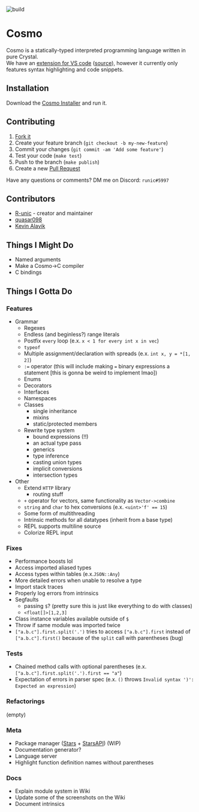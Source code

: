 ![build](https://github.com/cosmo-lang/cosmo/actions/workflows/crystal.yml/badge.svg)
# Cosmo

Cosmo is a statically-typed interpreted programming language written in pure Crystal.<br>
We have an [extension for VS code](https://marketplace.visualstudio.com/items?itemName=cosmo.vscode-cosmo) ([source](https://github.com/R-unic/vscode-cosmo)), however it currently only features syntax highlighting and code snippets.

## Installation

Download the [Cosmo Installer](https://github.com/cosmo-lang/cosmo-installer/releases) and run it.

## Contributing

1. [Fork it](https://github.com/R-unic/cosmo/fork)
2. Create your feature branch (`git checkout -b my-new-feature`)
3. Commit your changes (`git commit -am 'Add some feature'`)
4. Test your code (`make test`)
5. Push to the branch (`make publish`)
6. Create a new [Pull Request](https://github.com/cosmo-lang/cosmo/pulls)

Have any questions or comments? DM me on Discord: `runic#5997`

## Contributors

- [R-unic](https://github.com/R-unic) - creator and maintainer
- [quasar098](https://github.com/quasar098)
- [Kevin Alavik](https://github.com/kevinalavik)

## Things I Might Do

- Named arguments
- Make a Cosmo->C compiler
- C bindings

## Things I Gotta Do

### Features
- Grammar
  - Regexes
  - Endless (and beginless?) range literals
  - Postfix `every` loop (e.x. `x < 1 for every int x in vec`)
  - `typeof`
  - Multiple assignment/declaration with spreads (e.x. `int x, y = *[1, 2]`)
  - `:=` operator (this will include making `=` binary expressions a statement [this is gonna be weird to implement lmao])
  - Enums
  - Decorators
  - Interfaces
  - Namespaces
  - Classes
    * single inheritance
    * mixins
    * static/protected members
  - Rewrite type system
    * bound expressions (!!)
    * an actual type pass
    * generics
    * type inference
    * casting union types
    * implicit conversions
    * intersection types
- Other
  - Extend `HTTP` library
    * routing stuff
  - `+` operator for vectors, same functionality as `Vector->combine`
  - `string` and `char` to hex conversions (e.x. `<uint>'f' == 15`)
  - Some form of multithreading
  - Intrinsic methods for all datatypes (inherit from a base type)
  - REPL supports multiline source
  - Colorize REPL input

### Fixes
- Performance boosts lol
- Access imported aliased types
- Access types within tables (e.x.`JSON::Any`)
- More detailed errors when unable to resolve a type
- Import stack traces
- Properly log errors from intrinsics
- Segfaults
  * passing `$`? (pretty sure this is just like everything to do with classes)
  * `<float[]>[1,2,3]`
- Class instance variables available outside of `$`
- Throw if same module was imported twice
- `["a.b.c"].first.split('.')` tries to access `["a.b.c"].first` instead of `["a.b.c"].first()` because of the `split` call with parentheses (bug)

### Tests
- Chained method calls with optional parentheses (e.x. `["a.b.c"].first.split('.').first == "a"`)
- Expectation of errors in parser spec (e.x. `()` throws `Invalid syntax ')': Expected an expression`)

### Refactorings
(empty)

### Meta
- Package manager ([Stars](https://github.com/cosmo-lang/stars) + [StarsAPI](https://github.com/cosmo-lang/stars-api)) (WIP)
- Documentation generator?
- Language server
- Highlight function definition names without parentheses

### Docs
- Explain module system in Wiki
- Update some of the screenshots on the Wiki
- Document intrinsics
